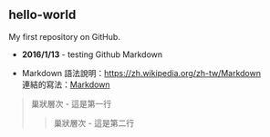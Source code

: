 hello-world
------------------------------------------------------------------
My first repository on GitHub.
* **2016/1/13** - testing Github Markdown
 - Markdown 語法說明：<https://zh.wikipedia.org/zh-tw/Markdown>
<br/> 連結的寫法：[Markdown](http://zh.wikipedia.com/wiki/Markdown)

> 巢狀層次 - 這是第一行
>> 巢狀層次 - 這是第二行
